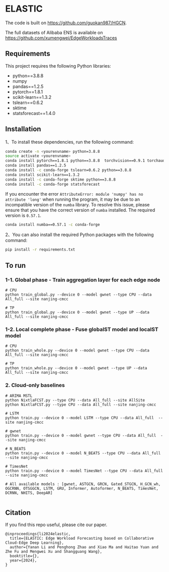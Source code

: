 # ELASTIC


The code is built on https://github.com/guokan987/HGCN.

The full datasets of Alibaba ENS is available on https://github.com/xumengwei/EdgeWorkloadsTraces


## Requirements

This project requires the following Python libraries:

- python==3.8.8
- numpy
- pandas==1.2.5
- pytorch==1.8.1
- scikit-learn==1.3.2
- tslearn==0.6.2
- sktime
- statsforecast==1.4.0


## Installation

1、To install these dependencies, run the following command:

```bash
conda create -n <yourenvname> python=3.8.8
source activate <yourenvname>
conda install pytorch==1.8.1 python==3.8.8  torchvision==0.9.1 torchaudio==0.8.1 cudatoolkit=11.1 -c pytorch -c conda-forge  
conda install pandas==1.2.5
conda install -c conda-forge tslearn=0.6.2 python==3.8.8
conda install scikit-learn==1.3.2
conda install -c conda-forge sktime python==3.8.8
conda install -c conda-forge statsforecast     
```

If you encounter the error `AttributeError: module 'numpy' has no attribute 'long'` when running the program, it may be due to an incompatible version of the `numba` library. To resolve this issue, please ensure that you have the correct version of `numba` installed. The required version is `0.57.1`.
```bash
conda install numba==0.57.1 -c conda-forge
```

2、You can also install the required Python packages with the following command:

```bash
pip install -r requirements.txt
```


## To run


### 1-1. Global phase - Train aggregation layer for each edge node
```shell
# CPU
python train_global.py --device 0 --model gwnet --type CPU --data All_full --site nanjing-cmcc

# TP
python train_global.py --device 0 --model gwnet --type UP --data All_full --site nanjing-cmcc

```

### 1-2. Local complete phase - Fuse globalST model and localST model
```shell
# CPU
python train_whole.py --device 0 --model gwnet --type CPU --data All_full --site nanjing-cmcc

# TP
python train_whole.py --device 0 --model gwnet --type UP --data All_full --site nanjing-cmcc

```

### 2. Cloud-only baselines
```shell
# ARIMA MSTL
python NixtlaFCST.py --type CPU --data All_full --site AllSite
python NixtlaFCST.py --type CPU --data All_full --site nanjing-cmcc

# LSTM
python train.py --device 0 --model LSTM --type CPU --data All_full  --site nanjing-cmcc

# gwnet
python train.py --device 0 --model gwnet --type CPU --data All_full  --site nanjing-cmcc

# N_BEATS
python train.py --device 0 --model N_BEATS --type CPU --data All_full  --site nanjing-cmcc

# TimesNet
python train.py --device 0 --model TimesNet --type CPU --data All_full  --site nanjing-cmcc

# All available models : [gwnet, ASTGCN, GRCN, Gated_STGCN, H_GCN_wh, OGCRNN, OTSGGCN, LSTM, GRU, Informer, Autoformer, N_BEATS, TimesNet, DCRNN, NHITS, DeepAR]


```

## Citation
If you find this repo useful, please cite our paper.

```
@inproceedings{li2024elastic,
  title={ELASTIC: Edge Workload Forecasting based on Collaborative Cloud-Edge Deep Learning},
  author={Yanan Li and Penghong Zhao and Xiao Ma and Haitao Yuan and Zhe Fu and Mengwei Xu and Shangguang Wang},
  booktitle={},
  year={2024},
}
```